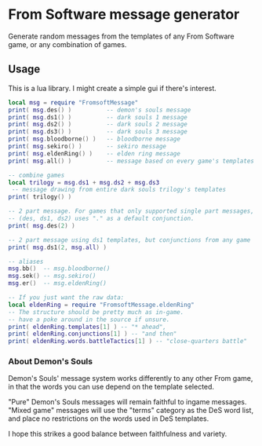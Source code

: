 From Software message generator
===
Generate random messages from the templates of any From Software game, or any combination of games.

Usage
---
This is a lua library. I might create a simple gui if there's interest.
```lua
local msg = require "FromsoftMessage"
print( msg.des() )          -- demon's souls message
print( msg.ds1() )          -- dark souls 1 message
print( msg.ds2() )          -- dark souls 2 message
print( msg.ds3() )          -- dark souls 3 message
print( msg.bloodborne() )   -- bloodborne message
print( msg.sekiro() )       -- sekiro message
print( msg.eldenRing() )    -- elden ring message
print( msg.all() )          -- message based on every game's templates

-- combine games
local trilogy = msg.ds1 + msg.ds2 + msg.ds3
 -- message drawing from entire dark souls trilogy's templates
print( trilogy() )

-- 2 part message. For games that only supported single part messages,
-- (des, ds1, ds2) uses "." as a default conjunction.
print( msg.des(2) )

-- 2 part message using ds1 templates, but conjunctions from any game
print( msg.ds1(2, msg.all) )

-- aliases
msg.bb()  -- msg.bloodborne()
msg.sek() -- msg.sekiro()
msg.er()  -- msg.eldenRing()

-- If you just want the raw data:
local eldenRing = require "FromsoftMessage.eldenRing"
-- The structure should be pretty much as in-game.
-- have a poke around in the source if unsure.
print( eldenRing.templates[1] ) -- "* ahead",
print( eldenRing.conjunctions[1] ) -- "and then"
print( eldenRing.words.battleTactics[1] ) -- "close-quarters battle"

```
### About Demon's Souls

Demon's Souls' message system works differently to any other From game, in that the words you can use depend on the template selected.

"Pure" Demon's Souls messages will remain faithful to ingame messages.
"Mixed game" messages will use the "terms" category as the DeS word list, and place no restrictions on the words used in DeS templates.

I hope this strikes a good balance between faithfulness and variety.